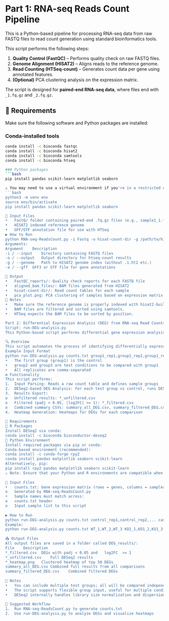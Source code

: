 # Part 1: RNA-seq Reads Count Pipeline

This is a Python-based pipeline for processing RNA-seq data from raw FASTQ files to read count generation using standard bioinformatics tools.

This script performs the following steps:

1. **Quality Control (FastQC)** – Performs quality check on raw FASTQ files.
2. **Genome Alignment (HISAT2)** – Aligns reads to the reference genome.
3. **Read Counting (HTSeq-count)** – Generates count data per gene using annotated features.
4. **(Optional)** PCA clustering analysis on the expression matrix.

The script is designed for **paired-end RNA-seq data**, where files end with `_1.fq.gz` and `_2.fq.gz`.

## 🔧 Requirements
Make sure the following software and Python packages are installed:

### Conda-installed tools
```bash
conda install -c bioconda fastqc
conda install -c bioconda hisat2
conda install -c bioconda samtools
conda install -c bioconda htseq

### Python packages
```bash
pip install pandas scikit-learn matplotlib seaborn

⚠️ You may need to use a virtual environment if you're in a restricted or externally managed system
```bash
python3 -m venv env
source env/bin/activate
pip install pandas scikit-learn matplotlib seaborn

🧬 Input Files
•	FastQ/ folder containing paired-end .fq.gz files (e.g., sample1_1.fq.gz, sample1_2.fq.gz)
•	HISAT2 indexed reference genome
•	GFF/GTF annotation file for use with HTSeq
▶️ How to Run
python RNA-seq-ReadsCount.py -i Fastq -o hisat-count-dir -g /path/to/hisat2_index_RefGenome -a /path/to/RefGenome_annotation.gff3
Arguments:
Argument	Description
-i / --input	Directory containing FASTQ files
-o / --output	Output directory for htseq-count results
-g / --genome	Path to HISAT2 genome index (without .1.ht2 etc.)
-a / --gff	GFF3 or GTF file for gene annotations

📂 Output
•	FastQC_reports/: Quality check reports for each FASTQ file
•	aligned_bam_files/: BAM files generated from HISAT2
•	hisat-count-dir/: Read count tables for each sample
•	pca_plot.png: PCA clustering of samples based on expression matrix (if used)
📣 Notes
•	Make sure the reference genome is properly indexed with hisat2-build.
•	BAM files are filtered and sorted using samtools.
•	HTSeq expects the BAM files to be sorted by position.

Part 2: Differential Expression Analysis (DEG) from RNA-seq Read Counts
Script: run-DEG-analysis.py
This Python-based script performs differential gene expression analysis from read count matrices using the R package DESeq2, and generates filtered/unfiltered result files, heatmaps, and summary tables for downstream interpretation.
 
🔍 Overview
This script automates the process of identifying differentially expressed genes (DEGs) between experimental conditions using a design where:
Example Input Format
python run-DEG-analysis.py counts.txt group1_rep1,group1_rep2,group1_rep3 group2_rep1,group2_rep2,group2_rep3 group3_rep1,group3_rep2,group3_rep3
•	The first group (group1) is the control
•	group2 and group3 are test conditions to be compared with group1
•	All replicates are comma-separated
⚙️ Functionality
This script performs:
1.	Input Parsing: Reads a raw count table and defines sample groups
2.	DESeq2-based DEG Analysis: For each test group vs control, runs DESeq2 in R via rpy2
3.	Results Export:
o	Unfiltered results: *_unfiltered.csv
o	Filtered (padj < 0.05, |log2FC| >= 1): *_filtered.csv
o	Combined summary CSVs: summary_all_DEG.csv, summary_filtered_DEG.csv
4.	Heatmap Generation: Heatmaps for DEGs for each comparison
 
🔧 Requirements
🧬 R Packages
Install DESeq2 via conda:
conda install -c bioconda bioconductor-deseq2
🐍 Python Environment
Install required packages via pip or conda:
Conda-based environment (recommended):
conda install -c conda-forge rpy2
conda install pandas matplotlib seaborn scikit-learn
Alternatively, pip:
pip install rpy2 pandas matplotlib seaborn scikit-learn
⚠️ Note: Ensure that your Python and R environments are compatible when using rpy2 (e.g., Python 3.10 + R 4.2.x)
 
📂 Input Files
•	counts.txt: Gene expression matrix (rows = genes, columns = samples)
o	Generated by RNA-seq-ReadsCount.py
•	Sample names must match across:
o	counts.txt header
o	Input sample list to this script
 
▶️ How to Run
python run-DEG-analysis.py counts.txt control_rep1,control_rep2,... case1_rep1,... case2_rep1,...
Example:
python run-DEG-analysis.py counts.txt WT_1,WT_2,WT_3 KO1_1,KO1_2,KO1_3 KO2_1,KO2_2,KO2_3
 
📤 Output Files
All output files are saved in a folder called DEG_results/:
File	Description
*_filtered.csv	DEGs with padj < 0.05 and	log2FC	>= 1
*_unfiltered.csv	Full DESeq2 results		
*_heatmap.png	Clustered heatmap of top 50 DEGs		
summary_all_DEG.csv	Combined full results from all comparisons		
summary_filtered_DEG.csv	Combined filtered DEGs		
 
📌 Notes
•	You can include multiple test groups; all will be compared independently to the first group (control)
•	The script supports flexible group input, useful for multiple conditions
•	DESeq2 internally handles library size normalization and dispersion estimation
 
🧪 Suggested Workflow
1.	Run RNA-seq-ReadsCount.py to generate counts.txt
2.	Use run-DEG-analysis.py to analyze DEGs and visualize heatmaps


